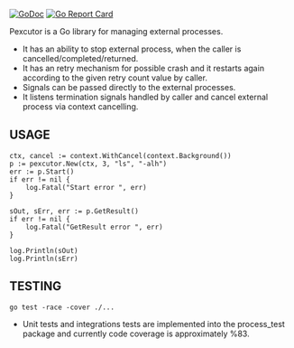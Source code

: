 [![GoDoc](https://godoc.org/github.com/ardaguclu/pexcutor?status.png)](https://godoc.org/github.com/ardaguclu/pexcutor)
[![Go Report Card](https://goreportcard.com/badge/github.com/ardaguclu/pexcutor)](https://goreportcard.com/report/github.com/ardaguclu/pexcutor)


Pexcutor is a Go library for managing external processes.

* It has an ability to stop external process, when the caller is cancelled/completed/returned.
* It has an retry mechanism for possible crash and it restarts again according to the given retry count value by caller.
* Signals can be passed directly to the external processes.
* It listens termination signals handled by caller and cancel external process via context cancelling.

## USAGE

    ctx, cancel := context.WithCancel(context.Background())
 	p := pexcutor.New(ctx, 3, "ls", "-alh")
 	err := p.Start()
 	if err != nil {
 		log.Fatal("Start error ", err)
 	}
 
 	sOut, sErr, err := p.GetResult()
 	if err != nil {
 		log.Fatal("GetResult error ", err)
 	}
 
 	log.Println(sOut)
 	log.Println(sErr)
 
## TESTING

`go test -race -cover ./...`

* Unit tests and integrations tests are implemented into the process_test package and currently code coverage is approximately %83.